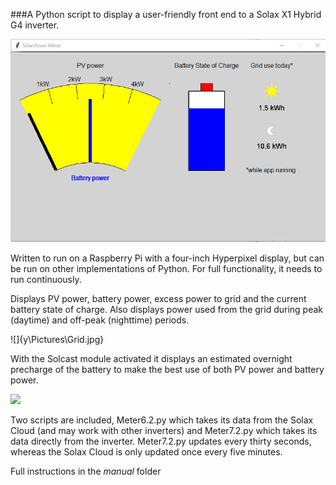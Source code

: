 ###A Python script to display a user-friendly front end to a Solax X1 Hybrid G4 inverter.

![](\Pictures\Display.jpg)

Written to run on a Raspberry Pi with a four-inch Hyperpixel display, but can be run on other implementations of Python. For full functionality, it needs to run continuously.

Displays PV power, battery power, excess power to grid and the current battery state of charge.
Also displays power used from the grid during peak (daytime) and off-peak (nighttime) periods.

![]{y\Pictures\Grid.jpg}

With the Solcast module activated it displays an estimated overnight precharge of the battery to make the best use of both PV power and battery power.

![](y\Pictures\Preload.jpg)

Two scripts are included, Meter6.2.py which takes its data from the Solax Cloud (and may work with other inverters) and Meter7.2.py which takes its data directly from the inverter.
Meter7.2.py updates every thirty seconds, whereas the Solax Cloud is only updated once every five minutes.

Full instructions in the *manual* folder
 
